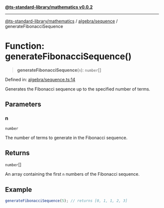 [**@ts-standard-library/mathematics v0.0.2**](../../../README.md)

***

[@ts-standard-library/mathematics](../../../README.md) / [algebra/sequence](../README.md) / generateFibonacciSequence

# Function: generateFibonacciSequence()

> **generateFibonacciSequence**(`n`): `number`[]

Defined in: [algebra/sequence.ts:14](https://github.com/gabaudette/ts-stdlib/blob/725aff52e6f28b9942b278b955914b3ace9f325c/packages/mathematics/src/algebra/sequence.ts#L14)

Generates the Fibonacci sequence up to the specified number of terms.

## Parameters

### n

`number`

The number of terms to generate in the Fibonacci sequence.

## Returns

`number`[]

An array containing the first `n` numbers of the Fibonacci sequence.

## Example

```typescript
generateFibonacciSequence(5); // returns [0, 1, 1, 2, 3]
```
